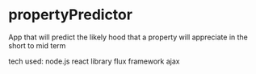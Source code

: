 # propertyPredictor
App that will predict the likely hood that a property will appreciate in the short to mid term


tech used:
node.js
react library
flux framework
ajax 
